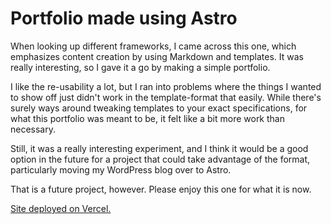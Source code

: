 # Portfolio made using Astro

When looking up different frameworks, I came across this one, which emphasizes content creation by using Markdown and templates. It was really interesting, so I gave it a go by making a simple portfolio.

I like the re-usability a lot, but I ran into problems where the things I wanted to show off just didn't work in the template-format that easily. While there's surely ways around tweaking templates to your exact specifications, for what this portfolio was meant to be, it felt like a bit more work than necessary.

Still, it was a really interesting experiment, and I think it would be a good option in the future for a project that could take advantage of the format, particularly moving my WordPress blog over to Astro.

That is a future project, however. Please enjoy this one for what it is now.

[Site deployed on Vercel.](https://tjclayton.vercel.app/)
